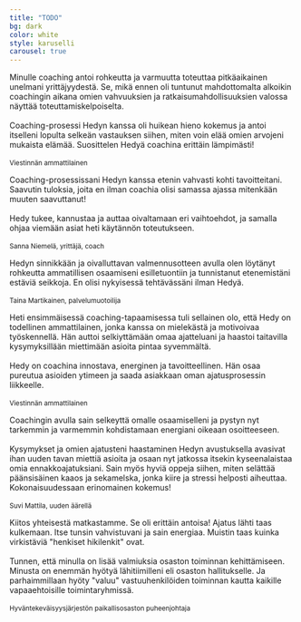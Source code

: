 ```yaml
---
title: "TODO"
bg: dark
color: white
style: karuselli
carousel: true
---
```


Minulle coaching antoi rohkeutta ja varmuutta toteuttaa pitkäaikainen unelmani yrittäjyydestä. Se, mikä ennen oli tuntunut mahdottomalta alkoikin coachingin aikana omien vahvuuksien ja ratkaisumahdollisuuksien valossa näyttää toteuttamiskelpoiselta.<br/><br/>
Coaching-prosessi Hedyn kanssa oli huikean hieno kokemus ja antoi itselleni lopulta selkeän vastauksen siihen, miten voin elää omien arvojeni mukaista elämää. Suosittelen Hedyä coachina erittäin lämpimästi!<br/><br/>
<sub>Viestinnän ammattilainen</sub>

Coaching-prosessissani Hedyn kanssa etenin vahvasti kohti tavoitteitani. Saavutin tuloksia, joita en ilman coachia olisi samassa ajassa mitenkään muuten saavuttanut!<br/><br/>
Hedy tukee, kannustaa ja auttaa oivaltamaan eri vaihtoehdot, ja samalla ohjaa viemään asiat heti käytännön toteutukseen.<br/><br/>
<sub>Sanna Niemelä, yrittäjä, coach</sub>

Hedyn sinnikkään ja oivalluttavan valmennusotteen avulla olen löytänyt rohkeutta ammatillisen osaamiseni esilletuontiin ja tunnistanut etenemistäni estäviä seikkoja. En olisi nykyisessä tehtävässäni ilman Hedyä.<br/><br/>
<sub>Taina Martikainen, palvelumuotoilija</sub>

Heti ensimmäisessä coaching-tapaamisessa tuli sellainen olo, että Hedy on todellinen ammattilainen, jonka kanssa on mielekästä ja motivoivaa työskennellä. Hän auttoi selkiyttämään omaa ajatteluani ja haastoi taitavilla kysymyksillään miettimään asioita pintaa syvemmältä.<br/><br/>
Hedy on coachina innostava, energinen ja tavoitteellinen. Hän osaa pureutua asioiden ytimeen ja saada asiakkaan oman ajatusprosessin liikkeelle.<br/><br/>
<sub>Viestinnän ammattilainen</sub>

Coachingin avulla sain selkeyttä omalle osaamiselleni ja pystyn nyt tarkemmin ja varmemmin kohdistamaan energiani oikeaan osoitteeseen.<br/><br/>
Kysymykset ja omien ajatusteni haastaminen Hedyn avustuksella avasivat ihan uuden tavan miettiä asioita ja osaan nyt jatkossa itsekin kyseenalaistaa omia ennakkoajatuksiani. Sain myös hyviä oppeja siihen, miten selättää päänsisäinen kaaos ja sekamelska, jonka kiire ja stressi helposti aiheuttaa. Kokonaisuudessaan erinomainen kokemus!<br/><br/>
<sub>Suvi Mattila, uuden äärellä</sub>

Kiitos yhteisestä matkastamme. Se oli erittäin antoisa! Ajatus lähti taas kulkemaan. Itse tunsin vahvistuvani ja sain energiaa. Muistin taas kuinka virkistäviä "henkiset hikilenkit" ovat.<br/><br/>
Tunnen, että minulla on lisää valmiuksia osaston toiminnan kehittämiseen. Minusta on enemmän hyötyä lähitiimilleni eli osaston hallitukselle. Ja parhaimmillaan hyöty "valuu" vastuuhenkilöiden toiminnan kautta kaikille vapaaehtoisille toimintaryhmissä.<br/><br/>
<sub>Hyväntekeväisyysjärjestön paikallisosaston puheenjohtaja</sub>

